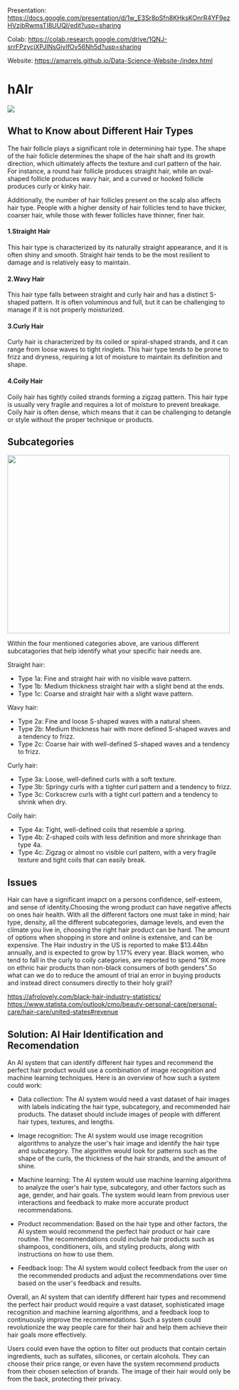 Presentation: https://docs.google.com/presentation/d/1w_E3Sr8pSfn8KHksKOnrR4YF9ezHVzibRwmsTI8UUQI/edit?usp=sharing

Colab: https://colab.research.google.com/drive/1QNJ-srrFPzycjXPJINsGiyIfOv56Nh5d?usp=sharing

Website: https://amarrels.github.io/Data-Science-Website-/index.html 

# hAIr
<img src = "https://www.cutegirlshairstyles.com/wp-content/uploads/2020/04/Hairtype_thumbnail.png">

## What to Know about Different Hair Types
The hair follicle plays a significant role in determining hair type. The shape of the hair follicle determines the shape of the hair shaft and its growth direction, which ultimately affects the texture and curl pattern of the hair. For instance, a round hair follicle produces straight hair, while an oval-shaped follicle produces wavy hair, and a curved or hooked follicle produces curly or kinky hair.

Additionally, the number of hair follicles present on the scalp also affects hair type. People with a higher density of hair follicles tend to have thicker, coarser hair, while those with fewer follicles have thinner, finer hair.

#### 1.Straight Hair 
This hair type is characterized by its naturally straight appearance, and it is often shiny and smooth. Straight hair tends to be the most resilient to damage and is relatively easy to maintain.
#### 2.Wavy Hair 
This hair type falls between straight and curly hair and has a distinct S-shaped pattern. It is often voluminous and full, but it can be challenging to manage if it is not properly moisturized.
#### 3.Curly Hair
Curly hair is characterized by its coiled or spiral-shaped strands, and it can range from loose waves to tight ringlets. This hair type tends to be prone to frizz and dryness, requiring a lot of moisture to maintain its definition and shape.
#### 4.Coily Hair
Coily hair has tightly coiled strands forming a zigzag pattern. This hair type is usually very fragile and requires a lot of moisture to prevent breakage. Coily hair is often dense, which means that it can be challenging to detangle or style without the proper technique or products.


## Subcategories

   <img src = "https://i0.wp.com/therighthairstyles.com/wp-content/uploads/2017/07/types-of-hair.jpg?resize=500%2C411&ssl=1"  width="500" height="400"/>
       
 Within the four mentioned categories above, are various different subcatagories that help identify what your specific hair needs are.
 
Straight hair:

  - Type 1a: Fine and straight hair with no visible wave pattern.
  - Type 1b: Medium thickness straight hair with a slight bend at the ends.
  - Type 1c: Coarse and straight hair with a slight wave pattern.
  
Wavy hair:

  - Type 2a: Fine and loose S-shaped waves with a natural sheen.
  - Type 2b: Medium thickness hair with more defined S-shaped waves and a tendency to frizz.
  - Type 2c: Coarse hair with well-defined S-shaped waves and a tendency to frizz.
  
Curly hair:

  - Type 3a: Loose, well-defined curls with a soft texture.
  - Type 3b: Springy curls with a tighter curl pattern and a tendency to frizz.
  - Type 3c: Corkscrew curls with a tight curl pattern and a tendency to shrink when dry.
  
Coily hair:

  - Type 4a: Tight, well-defined coils that resemble a spring.
  - Type 4b: Z-shaped coils with less definition and more shrinkage than type 4a.
  - Type 4c: Zigzag or almost no visible curl pattern, with a very fragile texture and tight coils that can easily break.
  
  ## Issues 
  
 Hair can have a significant imapct on a persons confidence, self-esteem, and sense of identity.Choosing the wrong product can have negative affects on ones hair health. With all the different factors one must take in mind; hair type, density, all the different subcategories, damage levels, and even the climate you live in, choosing the right hair product can be hard. The amount of options when shopping in store and online is extensive, and can be expensive. The Hair industry in the US is reported to make $13.44bn annually, and is expected to grow by 1.17% every year. Black women, who tend to fall in the curly to coily categories, are reported to spend "9X more on ethnic hair products than non-black consumers of both genders".So what can we do to reduce the amount of trial an error in buying products and instead direct consumers directly to their holy grail?  
 
 https://afrolovely.com/black-hair-industry-statistics/  
 https://www.statista.com/outlook/cmo/beauty-personal-care/personal-care/hair-care/united-states#revenue
 
 ## Solution: AI Hair Identification and Recomendation
 
 An AI system that can identify different hair types and recommend the perfect hair product would use a combination of image recognition and machine learning techniques. Here is an overview of how such a system could work:

- Data collection: The AI system would need a vast dataset of hair images with labels indicating the hair type, subcategory, and recommended hair products. 
          The  dataset should include images of people with different hair types, textures, and lengths.

 - Image recognition: The AI system would use image recognition algorithms to analyze the user's hair image and identify the hair type and subcategory. The              algorithm would look for patterns such as the shape of the curls, the thickness of the hair strands, and the amount of shine.

 - Machine learning: The AI system would use machine learning algorithms to analyze the user's hair type, subcategory, and other factors such as age, gender, and         hair goals. The system would learn from previous user interactions and feedback to make more accurate product recommendations.

 - Product recommendation: Based on the hair type and other factors, the AI system would recommend the perfect hair product or hair care routine. The                     recommendations could include hair products such as shampoos, conditioners, oils, and styling products, along with instructions on how to use them.

 - Feedback loop: The AI system would collect feedback from the user on the recommended products and adjust the recommendations over time based on the user's             feedback and results.

Overall, an AI system that can identify different hair types and recommend the perfect hair product would require a vast dataset, sophisticated image recognition and machine learning algorithms, and a feedback loop to continuously improve the recommendations. Such a system could revolutionize the way people care for their hair and help them achieve their hair goals more effectively. 

Users could even have the option to filter out products that contain certain ingredients, such as sulfates, silicones, or certain alcohols. They can choose their price range, or even have the system recommend products from their chosen selection of brands.
The image of their hair would only be from the back, protecting their privacy. 
 
